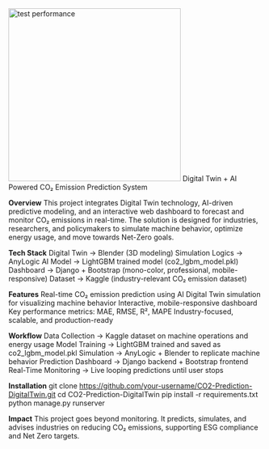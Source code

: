<img width="341" height="342" alt="test performance" src="https://github.com/user-attachments/assets/8b9baea5-6583-42da-a761-645ee00e0859" />
Digital Twin + AI Powered CO₂ Emission Prediction System

**Overview**
   This project integrates Digital Twin technology, AI-driven predictive modeling, and an interactive web dashboard to forecast and monitor CO₂ emissions in real-time.
The solution is designed for industries, researchers, and policymakers to simulate machine behavior, optimize energy usage, and move towards Net-Zero goals.

**Tech Stack**
Digital Twin → Blender (3D modeling)
Simulation Logics → AnyLogic
AI Model → LightGBM trained model (co2_lgbm_model.pkl)
Dashboard → Django + Bootstrap (mono-color, professional, mobile-responsive)
Dataset → Kaggle (industry-relevant CO₂ emission dataset)

**Features**
Real-time CO₂ emission prediction using AI
Digital Twin simulation for visualizing machine behavior
Interactive, mobile-responsive dashboard
Key performance metrics: MAE, RMSE, R², MAPE
Industry-focused, scalable, and production-ready

**Workflow**
Data Collection → Kaggle dataset on machine operations and energy usage
Model Training → LightGBM trained and saved as co2_lgbm_model.pkl
Simulation → AnyLogic + Blender to replicate machine behavior
Prediction Dashboard → Django backend + Bootstrap frontend
Real-Time Monitoring → Live looping predictions until user stops

**Installation**
git clone https://github.com/your-username/CO2-Prediction-DigitalTwin.git
cd CO2-Prediction-DigitalTwin
pip install -r requirements.txt
python manage.py runserver

**Impact**
   This project goes beyond monitoring.
It predicts, simulates, and advises industries on reducing CO₂ emissions, supporting ESG compliance and Net Zero targets.
